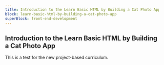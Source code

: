 ```yaml
---
title: Introduction to the Learn Basic HTML by Building a Cat Photo App
block: learn-basic-html-by-building-a-cat-photo-app
superBlock: front-end-development
---
```


## Introduction to the Learn Basic HTML by Building a Cat Photo App

This is a test for the new project-based curriculum.
